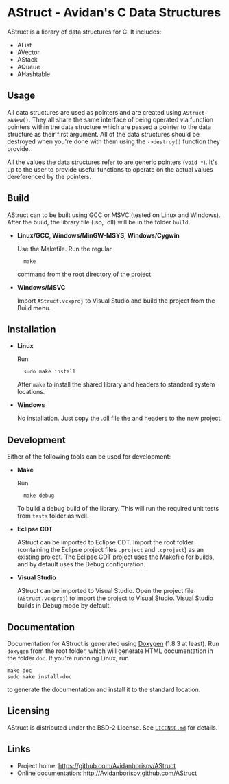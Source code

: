 AStruct - Avidan's C Data Structures
====================================

AStruct is a library of data structures for C. It includes:

* AList
* AVector
* AStack
* AQueue
* AHashtable

Usage
-----

All data structures are used as pointers and are created using `AStruct->ANew()`. They all share the same interface of being operated via function pointers within the data structure which are passed a pointer to the data structure as their first argument. All of the data structures should be destroyed when you're done with them using the `->destroy()` function they provide.

All the values the data structures refer to are generic pointers (`void *`). It's up to the user to provide useful functions to operate on the actual values dereferenced by the pointers.

Build
-----

AStruct can to be built using GCC or MSVC (tested on Linux and Windows). After the build, the library file (.so, .dll) will be in the folder `build`.

* __Linux/GCC, Windows/MinGW-MSYS, Windows/Cygwin__

    Use the Makefile. Run the regular

        make
    
    command from the root directory of the project.
    
* __Windows/MSVC__

    Import `AStruct.vcxproj` to Visual Studio and build the project from the Build menu.

Installation
------------

* __Linux__

    Run

        sudo make install

    After `make` to install the shared library and headers to standard system locations.

* __Windows__

    No installation. Just copy the .dll file the and headers to the new project.


Development
-----------

Either of the following tools can be used for development:

* __Make__

    Run

        make debug

    To build a debug build of the library. This will run the required unit tests from `tests` folder as well.

* __Eclipse CDT__

    AStruct can be imported to Eclipse CDT. Import the root folder (containing the Eclipse project files `.project` and `.cproject`) as an existing project. The Eclipse CDT project uses the Makefile for builds, and by default uses the Debug configuration.

* __Visual Studio__

    AStruct can be imported to Visual Studio. Open the project file (`AStruct.vcxproj`) to import the project to Visual Studio. Visual Studio builds in Debug mode by default.

Documentation
-------------

Documentation for AStruct is generated using [Doxygen](http://www.stack.nl/~dimitri/doxygen/index.html) (1.8.3 at least). Run `doxygen` from the root folder, which will generate HTML documentation in the folder `doc`. If you're runnning Linux, run

    make doc
    sudo make install-doc

to generate the documentation and install it to the standard location.

Licensing
---------

AStruct is distributed under the BSD-2 License. See [<code>LICENSE.md</code>](LICENSE.md) for details.

Links
-----

* Project home: <https://github.com/Avidanborisov/AStruct>
* Online documentation: <http://Avidanborisov.github.com/AStruct>

